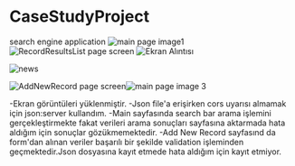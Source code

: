 # CaseStudyProject
 search engine application
 ![main page image1](https://user-images.githubusercontent.com/96765916/189633690-8d835496-8e8f-4108-ad4e-17689c17a7c2.PNG)
![RecordResultsList page screen](https://user-images.githubusercontent.com/96765916/189633813-25797bbb-8c35-4eb0-bf35-2eb045d59fb3.PNG)
![Ekran Alıntısı](https://user-images.githubusercontent.com/96765916/189634857-5e78a38d-3194-420b-886b-35cad87303e7.PNG)

 ![news](https://user-images.githubusercontent.com/96765916/189635840-51d2e673-89fe-4958-a6ea-399dcef6f581.PNG)

![AddNewRecord page screen](https://user-images.githubusercontent.com/96765916/189633558-99b6a9ee-dc58-49a5-a2b6-3479919fbc95.PNG)![main page image 3](https://user-images.githubusercontent.com/96765916/189633607-52fd3e9c-82d5-45d1-adbd-d4d66d80b21f.PNG)

-Ekran görüntüleri yüklenmiştir.
-Json file'a erişirken cors uyarısı almamak için json:server kullandım.
-Main sayfasında search bar arama işlemini gerçekleştirmekte fakat verileri arama sonuçları sayfasına aktarmada hata aldığım için sonuçlar gözükmemektedir.
-Add New Record sayfasınd da form'dan alınan veriler başarılı bir şekilde validation işleminden geçmektedir.Json dosyasına kayıt etmede hata aldığım için kayıt etmiyor.
